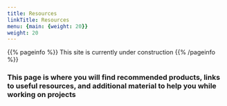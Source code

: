 ```yaml
---
title: Resources
linkTitle: Resources
menu: {main: {weight: 20}}
weight: 20
---
```


{{% pageinfo %}}
This site is currently under construction <i class="fa-solid fa-code"></i>
{{% /pageinfo %}}

<h3>This page is where you will find recommended products, links to useful resources, and additional material to help you while working on projects </h3>
